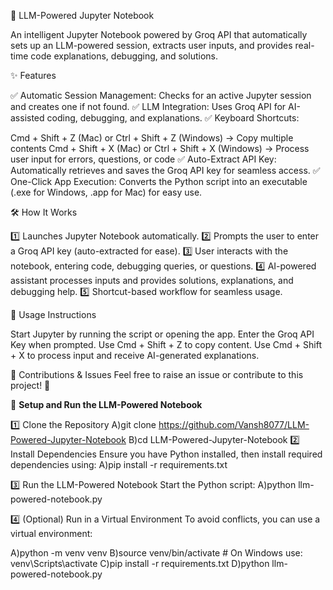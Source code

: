 🔮 LLM-Powered Jupyter Notebook

An intelligent Jupyter Notebook powered by Groq API that automatically sets up an LLM-powered session, extracts user inputs, and provides real-time code explanations, debugging, and solutions.

✨ Features

✅ Automatic Session Management: Checks for an active Jupyter session and creates one if not found.
✅ LLM Integration: Uses Groq API for AI-assisted coding, debugging, and explanations.
✅ Keyboard Shortcuts:

Cmd + Shift + Z (Mac) or Ctrl + Shift + Z (Windows) → Copy multiple contents
Cmd + Shift + X (Mac) or Ctrl + Shift + X (Windows) → Process user input for errors, questions, or code
✅ Auto-Extract API Key: Automatically retrieves and saves the Groq API key for seamless access.
✅ One-Click App Execution: Converts the Python script into an executable (.exe for Windows, .app for Mac) for easy use.



🛠️ How It Works

1️⃣ Launches Jupyter Notebook automatically.
2️⃣ Prompts the user to enter a Groq API key (auto-extracted for ease).
3️⃣ User interacts with the notebook, entering code, debugging queries, or questions.
4️⃣ AI-powered assistant processes inputs and provides solutions, explanations, and debugging help.
5️⃣ Shortcut-based workflow for seamless usage.


📌 Usage Instructions

Start Jupyter by running the script or opening the app.
Enter the Groq API Key when prompted.
Use Cmd + Shift + Z to copy content.
Use Cmd + Shift + X to process input and receive AI-generated explanations.

🔗 Contributions & Issues
Feel free to raise an issue or contribute to this project! 🚀


🚀 **Setup and Run the LLM-Powered Notebook**

1️⃣ Clone the Repository
  A)git clone https://github.com/Vansh8077/LLM-Powered-Jupyter-Notebook
  B)cd LLM-Powered-Jupyter-Notebook
2️⃣ Install Dependencies
Ensure you have Python installed, then install required dependencies using:
  A)pip install -r requirements.txt

3️⃣ Run the LLM-Powered Notebook
Start the Python script:
  A)python llm-powered-notebook.py

4️⃣ (Optional) Run in a Virtual Environment
To avoid conflicts, you can use a virtual environment:

  A)python -m venv venv
  B)source venv/bin/activate  # On Windows use: venv\Scripts\activate
  C)pip install -r requirements.txt
  D)python llm-powered-notebook.py

